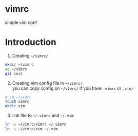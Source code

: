 # vimrc
simple vim conf

# Introduction

1. Creating ```~/vimrc/``` 
```bash
mkdir ~/vimrc
cd ~/vimrc
git init
```

2. Creating vim config file in ```~/vimrc/```   
you can copy config on ```~/vimrc/``` if you have ```.vimrc``` or ```.vim/``` 

```bash
# cd ~/vimrc
touch vimrc
mkdir vim
```

3. link file to `~/.vimrc` and `~/.vim`

```bash
ln -s ~/vimrc/vimrc ~/.vimrc
ln -s ~/vimrc/vim ~/.vim
```
